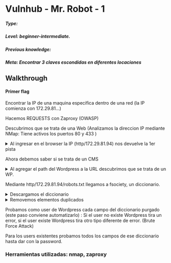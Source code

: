 # Vulnhub - Mr. Robot - 1

##### Type:

##### Level: beginner-intermediate.

##### Previous knowledge:

##### Meta: Encontrar 3 claves escondidas en diferentes locaciones

## Walkthrough

####  Primer flag

Encontrar la IP de una maquina especifica dentro de una red (la IP comienza con 172.29.81...)

Hacemos REQUESTS con Zaproxy (OWASP)

Descubrimos que se trata de una Web (Analizamos la direccion IP mediante NMap: Tiene activos los puertos 80 y 433 )

<details> 
    <summary>
        Al ingresar en el browser la IP (http/172.29.81.94) nos devuelve la 1er pista
    </summary>
    `flag1of3
</details>

Ahora debemos saber si se trata de un CMS
<details> 
    <summary>
        Al agregar el path del Wordpress a la URL descubrimos que se trata de un WP.
    </summary>
    `http/172.29.81.94/wp-admin.php
</details>

Mediante http/172.29.81.94/robots.txt llegamos a fsociety, un diccionario.

<details> 
    <summary>
        Descargamos el diccionario
    </summary>
    ` # wget 172.29.81.94/fsociety.dicc
</details>

<details> 
    <summary>
        Removemos elementos duplicados
    </summary>
    ` # /Documentos grep fsociety.dic sort-u
</details>

Probamos como user de Wordpress cada campo del diccionario purgado (este paso conviene automatizarlo) : Si el user no existe 
Wordpress tira un error, si el user existe Wordpress tira otro tipo diferente de error. (Brute Force Attack)

Para los users existentes probamos todos los campos de ese diccionario hasta dar con la password.

### Herramientas utilizadas: nmap, zaproxy
